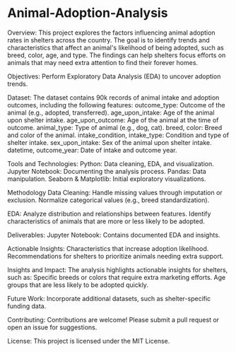 # Animal-Adoption-Analysis

Overview:
This project explores the factors influencing animal adoption rates in shelters across the country. 
The goal is to identify trends and characteristics that affect an animal's likelihood of being adopted, such as breed, color, age, and type.
The findings can help shelters focus efforts on animals that may need extra attention to find their forever homes.

Objectives:
Perform Exploratory Data Analysis (EDA) to uncover adoption trends.

Dataset:
The dataset contains 90k records of animal intake and adoption outcomes, including the following features:
outcome_type: Outcome of the animal (e.g., adopted, transferred).
age_upon_intake: Age of the animal upon shelter intake.
age_upon_outcome: Age of the animal at the time of outcome.
animal_type: Type of animal (e.g., dog, cat).
breed, color: Breed and color of the animal.
intake_condition, intake_type: Condition and type of shelter intake.
sex_upon_intake: Sex of the animal upon shelter intake.
datetime, outcome_year: Date of intake and outcome year.

Tools and Technologies:
Python: Data cleaning, EDA, and visualization.
Jupyter Notebook: Documenting the analysis process.
Pandas: Data manipulation.
Seaborn & Matplotlib: Initial exploratory visualizations.

Methodology
Data Cleaning:
Handle missing values through imputation or exclusion.
Normalize categorical values (e.g., breed standardization).

EDA:
Analyze distribution and relationships between features.
Identify characteristics of animals that are more or less likely to be adopted.

Deliverables:
Jupyter Notebook: Contains documented EDA and insights.

Actionable Insights:
Characteristics that increase adoption likelihood.
Recommendations for shelters to prioritize animals needing extra support.

Insights and Impact:
The analysis highlights actionable insights for shelters, such as:
Specific breeds or colors that require extra marketing efforts.
Age groups that are less likely to be adopted quickly.

Future Work:
Incorporate additional datasets, such as shelter-specific funding data.

Contributing:
Contributions are welcome! Please submit a pull request or open an issue for suggestions.

License:
This project is licensed under the MIT License.

